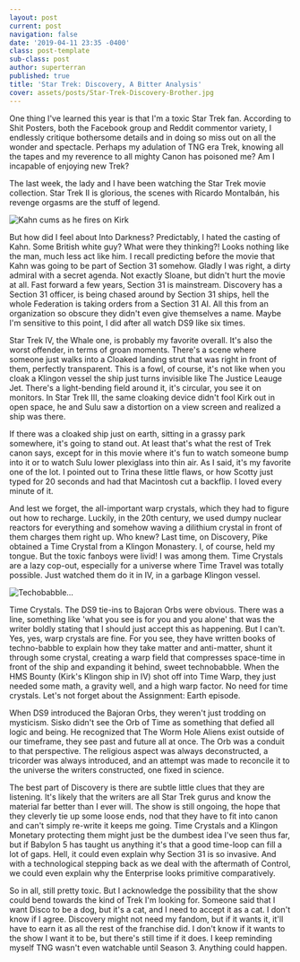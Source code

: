 ```yaml
---
layout: post
current: post
navigation: false
date: '2019-04-11 23:35 -0400'
class: post-template
sub-class: post
author: superterran
published: true
title: 'Star Trek: Discovery, A Bitter Analysis'
cover: assets/posts/Star-Trek-Discovery-Brother.jpg
---
```


One thing I've learned this year is that I'm a toxic Star Trek fan. According to Shit Posters, both the Facebook group and Reddit commentor variety, I endlessly critique bothersome details and in doing so miss out on all the wonder and spectacle. Perhaps my adulation of TNG era Trek, knowing all the tapes and my reverence to all mighty Canon has poisoned me? Am I incapable of enjoying new Trek?

The last week, the lady and I have been watching the Star Trek movie collection. Star Trek II is glorious, the scenes with Ricardo Montalbán, his revenge orgasms are the stuff of legend. 

![Kahn cums as he fires on Kirk]({{site.baseurl}}assets/posts/wykyhC4eC7.png)

But how did I feel about Into Darkness? Predictably, I hated the casting of Kahn. Some British white guy? What were they thinking?! Looks nothing like the man, much less act like him. I recall predicting before the movie that Kahn was going to be part of Section 31 somehow. Gladly I was right, a dirty admiral with a secret agenda. Not exactly Sloane, but didn't hurt the movie at all. Fast forward a few years, Section 31 is mainstream. Discovery has a Section 31 officer, is being chased around by Section 31 ships, hell the whole Federation is taking orders from a Section 31 AI. All this from an organization so obscure they didn't even give themselves a name. Maybe I'm sensitive to this point, I did after all watch DS9 like six times.

Star Trek IV, the Whale one, is probably my favorite overall. It's also the worst offender, in terms of groan moments. There's a scene where someone just walks into a Cloaked landing strut that was right in front of them, perfectly transparent. This is a fowl, of course, it's not like when you cloak a Klingon vessel the ship just turns invisible like The Justice Leauge Jet. There's a light-bending field around it, it's circular, you see it on monitors. In Star Trek III, the same cloaking device didn't fool Kirk out in open space, he and Sulu saw a distortion on a view screen and realized a ship was there. 

If there was a cloaked ship just on earth, sitting in a grassy park somewhere, it's going to stand out. At least that's what the rest of Trek canon says, except for in this movie where it's fun to watch someone bump into it or to watch Sulu lower plexiglass into thin air. As I said, it's my favorite one of the lot. I pointed out to Trina these little flaws, or how Scotty just typed for 20 seconds and had that Macintosh cut a backflip. I loved every minute of it.

And lest we forget, the all-important warp crystals, which they had to figure out how to recharge. Luckily, in the 20th century, we used dumpy nuclear reactors for everything and somehow waving a dilithium crystal in front of them charges them right up. Who knew? Last time, on Discovery, Pike obtained a Time Crystal from a Klingon Monastery. I, of course, held my tongue. But the toxic fanboys were livid! I was among them. Time Crystals are a lazy cop-out, especially for a universe where Time Travel was totally possible. Just watched them do it in IV, in a garbage Klingon vessel. 

![Techobabble...]({{site.baseurl}}assets/posts/Di3nsTm.jpg)


Time Crystals. The DS9 tie-ins to Bajoran Orbs were obvious. There was a line, something like 'what you see is for you and you alone' that was the writer boldly stating that I should just accept this as happening. But I can't. Yes, yes, warp crystals are fine. For you see, they have written books of techno-babble to explain how they take matter and anti-matter, shunt it through some crystal, creating a warp field that compresses space-time in front of the ship and expanding it behind, sweet technobabble. When the HMS Bounty (Kirk's Klingon ship in IV) shot off into Time Warp, they just needed some math, a gravity well, and a high warp factor. No need for time crystals. Let's not forget about the Assignment: Earth episode.

When DS9 introduced the Bajoran Orbs, they weren't just trodding on mysticism. Sisko didn't see the Orb of Time as something that defied all logic and being. He recognized that The Worm Hole Aliens exist outside of our timeframe, they see past and future all at once. The Orb was a conduit to that perspective. The religious aspect was always deconstructed, a tricorder was always introduced, and an attempt was made to reconcile it to the universe the writers constructed, one fixed in science. 

The best part of Discovery is there are subtle little clues that they are listening. It's likely that the writers are all Star Trek gurus and know the material far better than I ever will. The show is still ongoing, the hope that they cleverly tie up some loose ends, nod that they have to fit into canon and can't simply re-write it keeps me going. Time Crystals and a Klingon Monetary protecting them might just be the dumbest idea I've seen thus far, but if Babylon 5 has taught us anything it's that a good time-loop can fill a lot of gaps. Hell, it could even explain why Section 31 is so invasive. And with a technological stepping back as we deal with the aftermath of Control, we could even explain why the Enterprise looks primitive comparatively.

So in all, still pretty toxic. But I acknowledge the possibility that the show could bend towards the kind of Trek I'm looking for. Someone said that I want Disco to be a dog, but it's a cat, and  I need to accept it as a cat. I don't know if I agree. Discovery might not need my fandom, but if it wants it, it'll have to earn it as all the rest of the franchise did. I don't know if it wants to the show I want it to be, but there's still time if it does. I keep reminding myself TNG wasn't even watchable until Season 3. Anything could happen.
